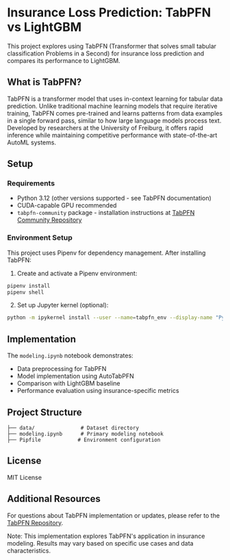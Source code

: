 # Insurance Loss Prediction: TabPFN vs LightGBM

This project explores using TabPFN (Transformer that solves small tabular classification Problems in a Second) for insurance loss prediction and compares its performance to LightGBM.

## What is TabPFN?

TabPFN is a transformer model that uses in-context learning for tabular data prediction. Unlike traditional machine learning models that require iterative training, TabPFN comes pre-trained and learns patterns from data examples in a single forward pass, similar to how large language models process text. Developed by researchers at the University of Freiburg, it offers rapid inference while maintaining competitive performance with state-of-the-art AutoML systems.

## Setup

### Requirements
- Python 3.12 (other versions supported - see TabPFN documentation)
- CUDA-capable GPU recommended
- `tabpfn-community` package - installation instructions at [TabPFN Community Repository](https://github.com/PriorLabs/tabpfn-community)

### Environment Setup

This project uses Pipenv for dependency management. After installing TabPFN:

1. Create and activate a Pipenv environment:
```sh
pipenv install
pipenv shell
```

2. Set up Jupyter kernel (optional):
```sh
python -m ipykernel install --user --name=tabpfn_env --display-name "Python (tabpfn_env)"
```

## Implementation

The `modeling.ipynb` notebook demonstrates:
- Data preprocessing for TabPFN
- Model implementation using AutoTabPFN
- Comparison with LightGBM baseline
- Performance evaluation using insurance-specific metrics

## Project Structure
```
├── data/               # Dataset directory
├── modeling.ipynb      # Primary modeling notebook
├── Pipfile            # Environment configuration
```

## License
MIT License

## Additional Resources
For questions about TabPFN implementation or updates, please refer to the [TabPFN Repository](https://github.com/PriorLabs/TabPFN).

Note: This implementation explores TabPFN's application in insurance modeling. Results may vary based on specific use cases and data characteristics.